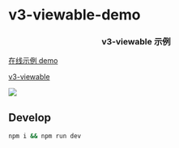 # v3-viewable-demo

<h3 align="center">
    v3-viewable 示例
</h3>

[在线示例 demo](https://kid-1912.github.io/v3-viewable/index.html)

[v3-viewable](https://github.com/KID-1912/v3-viewable)

![](https://raw.githubusercontent.com/KID-1912/Github-PicGo-Images/master/2024/06/26/20240626104957.png)

## Develop

```bash
npm i && npm run dev
```
